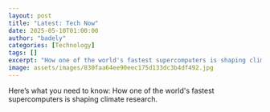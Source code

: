 ```yaml
---
layout: post
title: "Latest: Tech Now"
date: 2025-05-10T01:00:00
author: "badely"
categories: [Technology]
tags: []
excerpt: "How one of the world's fastest supercomputers is shaping climate research."
image: assets/images/830faa64ee90eec175d133dc3b4df492.jpg
---
```


Here’s what you need to know: How one of the world's fastest supercomputers is shaping climate research.

